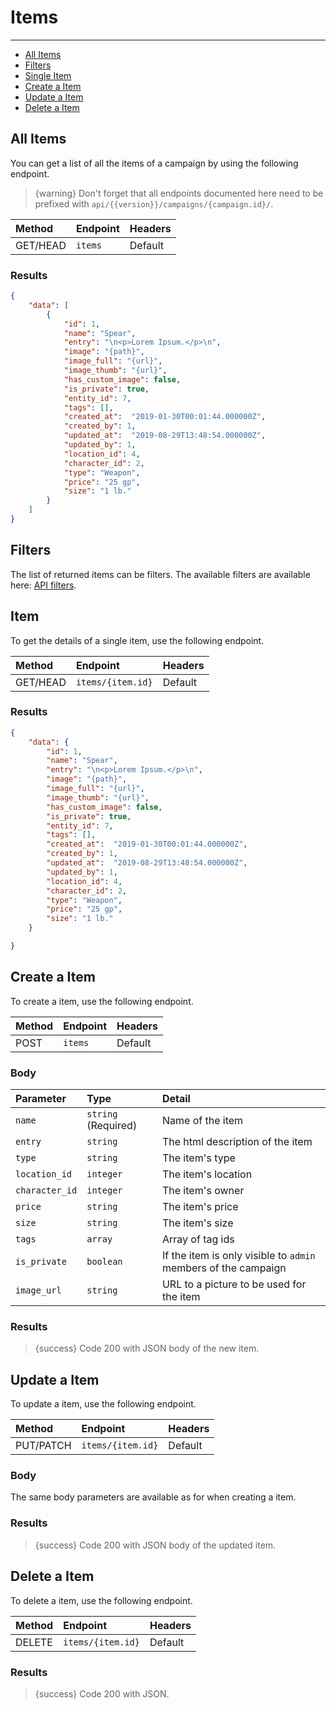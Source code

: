 # Items

---

- [All Items](#all-items)
- [Filters](#filters)
- [Single Item](#item)
- [Create a Item](#create-item)
- [Update a Item](#update-item)
- [Delete a Item](#delete-item)

<a name="all-items"></a>
## All Items

You can get a list of all the items of a campaign by using the following endpoint.

> {warning} Don't forget that all endpoints documented here need to be prefixed with `api/{{version}}/campaigns/{campaign.id}/`.


| Method | Endpoint| Headers |
| :- |   :-   |  :-  |
| GET/HEAD | `items` | Default |

### Results
```json
{
    "data": [
        {
            "id": 1,
            "name": "Spear",
            "entry": "\n<p>Lorem Ipsum.</p>\n",
            "image": "{path}",
            "image_full": "{url}",
            "image_thumb": "{url}",
            "has_custom_image": false,
            "is_private": true,
            "entity_id": 7,
            "tags": [],
            "created_at":  "2019-01-30T00:01:44.000000Z",
            "created_by": 1,
            "updated_at":  "2019-08-29T13:48:54.000000Z",
            "updated_by": 1,
            "location_id": 4,
            "character_id": 2,
            "type": "Weapon",
            "price": "25 gp",
            "size": "1 lb."
        }
    ]
}
```

<a name="filters"></a>
## Filters

The list of returned items can be filters. The available filters are available here: <a href="/en/helpers/api-filters?type=item" target="_blank">API filters</a>.

<a name="item"></a>
## Item

To get the details of a single item, use the following endpoint.

| Method | Endpoint| Headers |
| :- |   :-   |  :-  |
| GET/HEAD | `items/{item.id}` | Default |

### Results
```json
{
    "data": {
        "id": 1,
        "name": "Spear",
        "entry": "\n<p>Lorem Ipsum.</p>\n",
        "image": "{path}",
        "image_full": "{url}",
        "image_thumb": "{url}",
        "has_custom_image": false,
        "is_private": true,
        "entity_id": 7,
        "tags": [],
        "created_at":  "2019-01-30T00:01:44.000000Z",
        "created_by": 1,
        "updated_at":  "2019-08-29T13:48:54.000000Z",
        "updated_by": 1,
        "location_id": 4,
        "character_id": 2,
        "type": "Weapon",
        "price": "25 gp",
        "size": "1 lb."
    }

}
```


<a name="create-item"></a>
## Create a Item

To create a item, use the following endpoint.

| Method | Endpoint| Headers |
| :- |   :-   |  :-  |
| POST | `items` | Default |

### Body

| Parameter | Type | Detail |
| :- |   :-   |  :-  |
| `name` | `string` (Required) | Name of the item |
| `entry` | `string` | The html description of the item |
| `type` | `string` | The item's type |
| `location_id` | `integer` | The item's location |
| `character_id` | `integer` | The item's owner |
| `price` | `string` | The item's price |
| `size` | `string` | The item's size |
| `tags` | `array` | Array of tag ids |
| `is_private` | `boolean` | If the item is only visible to `admin` members of the campaign |
| `image_url` | `string` | URL to a picture to be used for the item |

### Results

> {success} Code 200 with JSON body of the new item.


<a name="update-item"></a>
## Update a Item

To update a item, use the following endpoint.

| Method | Endpoint| Headers |
| :- |   :-   |  :-  |
| PUT/PATCH | `items/{item.id}` | Default |

### Body

The same body parameters are available as for when creating a item.

### Results

> {success} Code 200 with JSON body of the updated item.


<a name="delete-item"></a>
## Delete a Item

To delete a item, use the following endpoint.

| Method | Endpoint| Headers |
| :- |   :-   |  :-  |
| DELETE | `items/{item.id}` | Default |

### Results

> {success} Code 200 with JSON.
